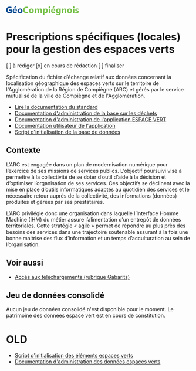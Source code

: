 ![picto](https://github.com/sigagglocompiegne/orga_gest_igeo/blob/master/doc/img/geocompiegnois_2020_reduit_v2.png)

# Prescriptions spécifiques (locales) pour la gestion des espaces verts

[ ] à rédiger [x] en cours de rédaction [ ] finaliser

Spécification du fichier d’échange relatif aux données concernant la   localisation géographique des espaces verts sur le territoire de  l'Agglomération de la Région de Compiègne (ARC) et gérés par le service mutualisé de la ville de Compiègne et de l'Agglomération.

- [Lire la documentation du standard](gabarit/livrables.md)
- [Documentation d'administration de la base sur les déchets](bdd/doc_admin_bd_tri.md)
- [Documentation d'administration de l'application ESPACE VERT](app/doc_admin_app_tri.md)
- [Documentation utilisateur de l'application](app/doc_user_app_tri.md)
- [Script d'initialisation de la base de données](bdd/script.md)


## Contexte

L’ARC est engagée dans un plan de modernisation numérique pour l’exercice de ses missions de services publics. L’objectif poursuivi vise à permettre à la collectivité de se doter d’outil d’aide à la décision et d’optimiser l’organisation de ses services. Ces objectifs se déclinent avec la mise en place d’outils informatiques adaptés au quotidien des services et le nécessaire retour auprès de la collectivité, des informations (données) produites et gérées par ses prestataires. 

L’ARC privilégie donc une organisation dans laquelle l’Interface Homme Machine (IHM) du métier assure l’alimentation d’un entrepôt de données territoriales. Cette stratégie « agile » permet de répondre au plus près des besoins des services dans une trajectoire soutenable assurant à la fois une bonne maitrise des flux d’information et un temps d’acculturation au sein de l’organisation.

## Voir aussi

- [Accès aux téléchargements (rubrique Gabarits)](https://github.com/sigagglocompiegne/espace_vert/blob/master/gabarit/livrables.md)

## Jeu de données consolidé

Aucun jeu de données consolidé n'est disponible pour le moment. Le patrimoine des données espace vert est en cours de constitution.






# OLD
- [Script d'initialisation des éléments espaces verts](sql/init_bd_ev.sql) 
- [Documentation d'administration des données espaces verts](doc/doc_admin_bd_ev.md) 
